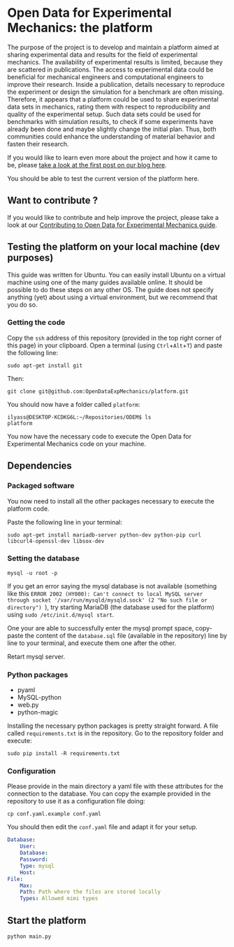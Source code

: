 # Open Data for Experimental Mechanics: the platform

The purpose of the project is to develop and maintain a platform aimed at sharing experimental data and results for the field of experimental mechanics.
The availability of experimental results is limited, because they are scattered in publications.
The access to experimental data could be beneficial for mechanical engineers and computational engineers to improve their research.
Inside a publication, details necessary to reproduce the experiment or design the simulation for a benchmark are often missing.
Therefore, it appears that a platform could be used to share experimental data sets in mechanics,
rating them with respect to reproducibility and quality of the experimental setup. Such data sets could be used for benchmarks with simulation results, to check if some experiments have already been done and maybe slightly change the initial plan.
Thus, both communities could enhance the understanding of material behavior and fasten their research.

If you would like to learn even more about the project and how it came to be, please [take a look at the first post on our blog here](https://opendataexpmechanics.github.io/ODEM-project/).

You should be able to test the current version of the platform here.

## Want to contribute ?

If you would like to contribute and help improve the project, please take a look at our [Contributing to Open Data for Experimental Mechanics guide](https://github.com/OpenDataExpMechanics/platform/blob/master/CONTRIBUTING.md).

## Testing the platform on your local machine (dev purposes)

This guide was written for Ubuntu. You can easily install Ubuntu on a virtual machine using one of the many guides available online. It should be possible to do these steps on any other OS. The guide does not specify anything (yet) about using a virtual environment, but we recommend that you do so.

### Getting the code

Copy the `ssh` address of this repository (provided in the top right corner of this page) in your clipboard. Open a terminal (using `Ctrl`+`Alt`+`T`) and paste the following line:

`sudo apt-get install git`

Then:

`git clone git@github.com:OpenDataExpMechanics/platform.git`

You should now have a folder called `platform`:

```terminal
ilyass@DESKTOP-KCDKG6L:~/Repositories/ODEM$ ls
platform
```

You now have the necessary code to execute the Open Data for Experimental Mechanics code on your machine.

## Dependencies

### Packaged software

You now need to install all the other packages necessary to execute the platform code.

Paste the following line in your terminal:

`sudo apt-get install mariadb-server python-dev python-pip curl libcurl4-openssl-dev libsox-dev`


### Setting the database

`mysql -u root -p`

If you get an error saying the mysql database is not available (something like this `ERROR 2002 (HY000): Can't connect to local MySQL server through socket '/var/run/mysqld/mysqld.sock' (2 "No such file or directory")
`), try starting MariaDB (the database used for the platform) using `sudo /etc/init.d/mysql start`.

One your are able to successfully enter the mysql prompt space, copy-paste the content of the `database.sql` file (available in the repository) line by line to your terminal, and execute them one after the other.

Retart mysql server.

### Python packages

* pyaml
* MySQL-python
* web.py
* python-magic

Installing the necessary python packages is pretty straight forward. A file called `requirements.txt` is in the repository. Go to the repository folder and execute:

`sudo pip install -R requirements.txt`


### Configuration

Please provide in the main directory a yaml file with these attributes for the connection to the database.
You can copy the example provided in the repository to use it as a configuration file doing:

`cp conf.yaml.example conf.yaml`

You should then edit the `conf.yaml` file and adapt it for your setup.

```yaml
Database:
    User:
    Database:
    Password:
    Type: mysql
    Host:
File:
    Max:
    Path: Path where the files are stored locally
    Types: Allowed mimi types
```

## Start the platform

`python main.py`
